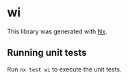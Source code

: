 # wi

This library was generated with [Nx](https://nx.dev).

## Running unit tests

Run `nx test wi` to execute the unit tests.
